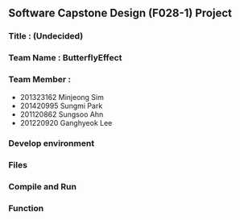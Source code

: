 ## Software Capstone Design (F028-1) Project

### Title : (Undecided)

### Team Name : ButterflyEffect

### Team Member : 
+ 201323162 Minjeong Sim
+ 201420995 Sungmi Park
+ 201120862 Sungsoo Ahn 
+ 201220920 Ganghyeok Lee


### Develop environment


### Files


### Compile and Run


### Function

